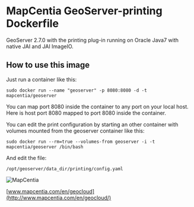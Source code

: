 # MapCentia GeoServer-printing Dockerfile

GeoServer 2.7.0 with the printing plug-in running on Oracle Java7 with native JAI and JAI ImageIO.  

## How to use this image

Just run a container like this:

    sudo docker run --name "geoserver" -p 8080:8080 -d -t mapcentia/geoserver
    
You can map port 8080 inside the container to any port on your local host. Here is host port 8080 mapped to port 8080 inside the container.


You can edit the print configuration by starting an other container with volumes mounted from the geoserver container like this:

    sudo docker run --rm=true --volumes-from geoserver -i -t mapcentia/geoserver /bin/bash
    
And edit the file:
    
    /opt/geoserver/data_dir/printing/config.yaml

![MapCentia](https://geocloud.mapcentia.com/assets/images/MapCentia_geocloud_200.png)

[www.mapcentia.com/en/geocloud](http://www.mapcentia.com/en/geocloud/)